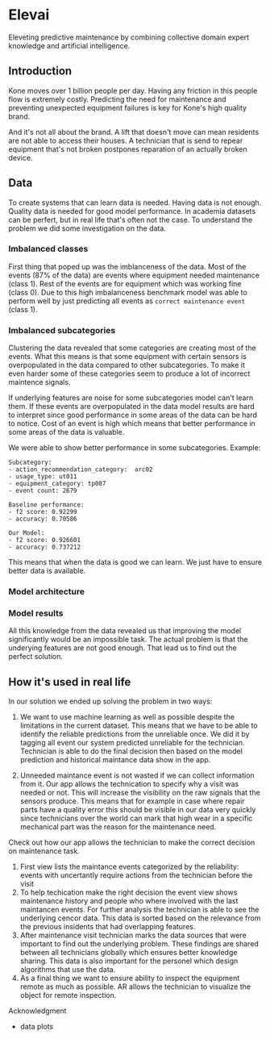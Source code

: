 # Elevai

Eleveting predictive maintenance by combining collective domain expert knowledge and artificial intelligence.

<all app screens>

## Introduction

Kone moves over 1 billion people per day. Having any friction in this people flow is extremely costly. Predicting the need for maintenance and preventing unexpected equipment failures is key for Kone's high quality brand.

And it's not all about the brand. A lift that doesn't move can mean residents are not able to access their houses. A technician that is send to repear equipment that's not broken postpones reparation of an actually broken device.


## Data

To create systems that can learn data is needed. Having data is not enough. Quality data is needed for good model performance. In academia datasets can be perfert, but in real life that's often not the case. To understand the problem we did some investigation on the data.

### Imbalanced classes

First thing that poped up was the imblanceness of the data. Most of the events (87% of the data) are events where equipment needed maintenance (class 1). Rest of the events are for equipment which was working fine (class 0). Due to this high imbalanceness benchmark model was able to perform well by just predicting all events as `correct maintenance event` (class 1).

### Imbalanced subcategories

Clustering the data revealed that some categories are creating most of the events. What this means is that some equipment with certain sensors is overpopulated in the data compared to other subcategories. To make it even harder some of these categories seem to produce a lot of incorrect maintence signals.

If underlying features are noise for some subcategories model can't learn them. If these events are overpopulated in the data model results are hard to interpret since good performance in some areas of the data can be hard to notice. Cost of an event is high which means that better performance in some areas of the data is valuable.

We were able to show better performance in some subcategories. Example:
```
Subcategory:
- action_recommendation_category:  arc02
- usage_type: ut011
- equipment_category: tp007
- event count: 2679

Baseline performance:
- f2 score: 0.92299
- accuracy: 0.70586

Our Model:
- f2 score: 0.926601
- accuracy: 0.737212
```

This means that when the data is good we can learn. We just have to ensure better data is available.

### Model architecture
<write>


### Model results
<list model results here with explanation>

All this knowledge from the data revealed us that improving the model significantly would be an impossible task. The actual problem is that the underying features are not good enough. That lead us to find out the perfect solution.


## How it's used in real life

In our solution we ended up solving the problem in two ways:

1. We want to use machine learning as well as possible despite the limitations in the current dataset. This means that we have to be able to identify the reliable predictions from the unreliable once. We did it by tagging all event our system predicted unreliable for the technician. Technician is able to do the final decision then based on the model prediction and historical maintance data show in the app.

2. Unneeded maintance event is not wasted if we can collect information from it. Our app allows the technication to specify why a visit was needed or not. This will increase the visibility on the raw signals that the sensors produce. This means that for example in case where repair parts have a quality error this should be visible in our data very quickly since technicians over the world can mark that high wear in a specific mechanical part was the reason for the maintenance need.

Check out how our app allows the technician to make the correct decision on maintenance task.


1. First view lists the maintance events categorized by the reliability: events with uncertantly require actions from the technician before the visit
2. To help techication make the right decision the event view shows maintenance history and people who where involved with the last maintancen events. For further analysis the technician is able to see the underlying cencor data. This data is sorted based on the relevance from the previous insidents that had overlapping features.
3. After maintenance visit technician marks the data sources that were important to find out the underlying problem. These findings are shared between all technicians globally which ensures better knowledge sharing. This data is also important for the personel which design algorithms that use the data.
4. As a final thing we want to ensure ability to inspect the equipment remote as much as possible. AR allows the technician to visualize the object for remote inspection.


Acknowledgment

- data plots
